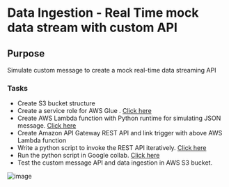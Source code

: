 # Data Ingestion - Real Time mock data stream with custom API

## Purpose
Simulate custom message to create a mock real-time data streaming API

### Tasks
- Create S3 bucket structure
- Create a service role for AWS Glue . [Click here](https://github.com/e2eSolutionArchitect/scripts/blob/main/aws/iam/policies/aws-policy-glue-crawler.json)
- Create AWS Lambda function with Python runtime for simulating JSON message. [Click here](https://github.com/e2eSolutionArchitect/scripts/blob/main/aws/lambda/lambda-generate-twitter-message-stream.py)
- Create Amazon API Gateway REST API and link trigger with above AWS Lambda function
- Write a python script to invoke the REST API iteratively. [Click here](https://github.com/e2eSolutionArchitect/scripts/blob/main/python/python-call-rest-api.py)
- Run the python script in Google collab. [Click here](https://colab.research.google.com/)
- Test the custom message API and data ingestion in AWS S3 bucket. 

![image](https://user-images.githubusercontent.com/62712515/224165983-cf5b2e2a-7f3c-4cf4-9412-0539d9fab64d.png)

